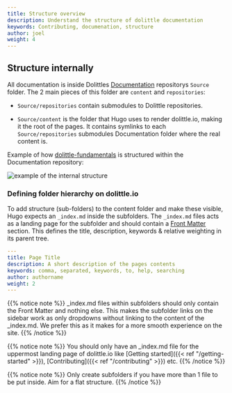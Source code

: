 ```yaml
---
title: Structure overview
description: Understand the structure of dolittle documentation
keywords: Contributing, documenation, structure
author: joel
weight: 4
---
```


## Structure internally
All documentation is inside Dolittles [Documentation](https://github.com/dolittle/Documentation) repositorys `Source` folder. The 2 main pieces of this folder are `content` and `repositories`:

* `Source/repositories` contain submodules to Dolittle repositories.

* `Source/content` is the folder that Hugo uses to render dolittle.io, making it the root of the pages. It contains symlinks to each `Source/repositories` submodules Documentation folder where the real content is.

Example of how [dolittle-fundamentals](https://github.com/dolittle-fundamentals) is structured within the Documentation repository:

![example of the internal structure](../images/structure.jpg)

### Defining folder hierarchy on dolittle.io

To add structure (sub-folders) to the content folder and make these visible, Hugo expects an `_index.md` inside the subfolders. The `_index.md` files acts as a landing page for the subfolder and should contain a [Front Matter](https://gohugo.io/content-management/front-matter/) section. This defines the title, description, keywords & relative weighting in its parent tree.

```yaml
---
title: Page Title
description: A short description of the pages contents
keywords: comma, separated, keywords, to, help, searching
author: authorname
weight: 2
---
```

{{% notice note %}}
\_index.md files within subfolders should only contain the Front Matter and nothing else. This makes the subfolder links on the sidebar work as only dropdowns without linking to the content of the \_index.md. We prefer this as it makes for a more smooth experience on the site.
{{% /notice %}}

{{% notice note %}}
You should only have an \_index.md file for the uppermost landing page of dolittle.io like [Getting started]({{< ref "/getting-started" >}}), [Contributing]({{< ref "/contributing" >}}) etc.
{{% /notice %}}

{{% notice note %}}
Only create subfolders if you have more than 1 file to be put inside. Aim for a flat structure.
{{% /notice %}}

